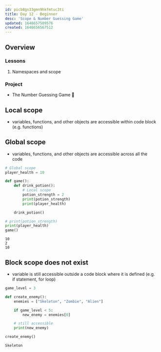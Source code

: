 ```yaml
---
id: picb8gs33gmn9hkfmtuc3ti
title: Day 12 - Beginner
desc: 'Scope & Number Guessing Game'
updated: 1646657509576
created: 1646656567512
---
```


## Overview

### Lessons

1. Namespaces and scope

### Project

- The Number Guessing Game 🔮

## Local scope

- variables, functions, and other objects are accessible within code block (e.g. functions)

## Global scope

- variables, functions, and other objects are accessible across all the code

```py
# Global scope
player_health = 10

def game():
    def drink_potion():
        # Local scope
        potion_strength = 2
        print(potion_strength)
        print(player_health)

    drink_potion()

# print(potion_strength)
print(player_health)
game()
```

```shell
10
2
10
```

## Block scope does not exist

- variable is still accessible outside a code block where it is defined (e.g. if statement, for loop)

```py
game_level = 3

def create_enemy():
    enemies = ["Skeleton", "Zombie", "Alien"]

    if game_level < 5:
        new_enemy = enemies[0]

    # still accessible
    print(new_enemy)

create_enemy()
```

```shell
Skeleton
```
